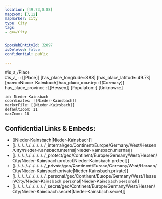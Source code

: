 ```yaml
---
location: [49.73,8.88] 
mapzoom: [7,12] 
mapmarker: city 
type: City
tags:
- geo/City


SpocWebEntityId: 32897
isDeleted: false
confidential: public

---
```

#is_a_/Place  
#is_a_ :: [[Place]] 
[has_place_longitude::8.88] 
[has_place_latitude::49.73] 
[name::Nieder-Kainsbach] 
has_place_country:: [[Germany]]  
has_place_province:: [[Hessen]] 
[Population::] 
[Unknown::] 


```leaflet
id: Nieder-Kainsbach
coordinates: [[Nieder-Kainsbach]] 
markerFile: [[Nieder-Kainsbach]] 
defaultZoom: 11 
maxZoom: 18
```


## Confidential Links & Embeds: 
- [[Nieder-Kainsbach|Nieder-Kainsbach]]  
- [[../../../../../../../../_internal/geo/Continent/Europe/Germany/West/Hessen/City/Nieder-Kainsbach.internal|Nieder-Kainsbach.internal]] 
- [[../../../../../../../../_protect/geo/Continent/Europe/Germany/West/Hessen/City/Nieder-Kainsbach.protect|Nieder-Kainsbach.protect]] 
- [[../../../../../../../../_private/geo/Continent/Europe/Germany/West/Hessen/City/Nieder-Kainsbach.private|Nieder-Kainsbach.private]] 
- [[../../../../../../../../_personal/geo/Continent/Europe/Germany/West/Hessen/City/Nieder-Kainsbach.personal|Nieder-Kainsbach.personal]] 
- [[../../../../../../../../_secret/geo/Continent/Europe/Germany/West/Hessen/City/Nieder-Kainsbach.secret|Nieder-Kainsbach.secret]] 
